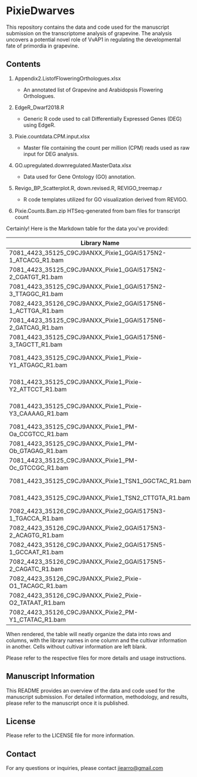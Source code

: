 # PixieDwarves

This repository contains the data and code used for the manuscript submission on the transcriptome analysis of grapevine. The analysis uncovers a potential novel role of VvAP1 in regulating the developmental fate of primordia in grapevine.

## Contents
1. Appendix2.ListofFloweringOrthologues.xIsx
   - An annotated list of Grapevine and Arabidopsis Flowering Orthologues.

2. EdgeR_Dwarf2018.R
   - Generic R code used to call Differentially Expressed Genes (DEG) using EdgeR.

3. Pixie.countdata.CPM.input.xlsx
   - Master file containing the count per million (CPM) reads used as raw input for DEG analysis.

4. GO.upregulated.downregulated.MasterData.xlsx
   - Data used for Gene Ontology (GO) annotation.

5. Revigo_BP_Scatterplot.R, down.revised.R, REVIGO_treemap.r
   - R code templates utilized for GO visualization derived from REVIGO.

6. Pixie.Counts.Bam.zip HTSeq-generated from bam files for transcript count

Certainly! Here is the Markdown table for the data you've provided:


| Library Name                                            | Cultivar             |
|---------------------------------------------------------|----------------------|
| 7081_4423_35125_C9CJ9ANXX_Pixie1_GGAI5175N2-1_ATCACG_R1.bam |                      |
| 7081_4423_35125_C9CJ9ANXX_Pixie1_GGAI5175N2-2_CGATGT_R1.bam |                      |
| 7081_4423_35125_C9CJ9ANXX_Pixie1_GGAI5175N2-3_TTAGGC_R1.bam |                      |
| 7082_4423_35126_C9CJ9ANXX_Pixie2_GGAI5175N6-1_ACTTGA_R1.bam |                      |
| 7081_4423_35125_C9CJ9ANXX_Pixie1_GGAI5175N6-2_GATCAG_R1.bam |                      |
| 7081_4423_35125_C9CJ9ANXX_Pixie1_GGAI5175N6-3_TAGCTT_R1.bam |                      |
| 7081_4423_35125_C9CJ9ANXX_Pixie1_Pixie-Y1_ATGAGC_R1.bam     | Pixie (young shoots) |
| 7081_4423_35125_C9CJ9ANXX_Pixie1_Pixie-Y2_ATTCCT_R1.bam     | Pixie (young shoots) |
| 7081_4423_35125_C9CJ9ANXX_Pixie1_Pixie-Y3_CAAAAG_R1.bam     | Pixie (young shoots) |
| 7081_4423_35125_C9CJ9ANXX_Pixie1_PM-Oa_CCGTCC_R1.bam        | Pinot Meunier        |
| 7081_4423_35125_C9CJ9ANXX_Pixie1_PM-Ob_GTAGAG_R1.bam        | Pinot Meunier        |
| 7081_4423_35125_C9CJ9ANXX_Pixie1_PM-Oc_GTCCGC_R1.bam        | Pinot Meunier        |
| 7081_4423_35125_C9CJ9ANXX_Pixie1_TSN1_GGCTAC_R1.bam         | Thomson Seedless     |
| 7081_4423_35125_C9CJ9ANXX_Pixie1_TSN2_CTTGTA_R1.bam         | Thomson Seedless     |
| 7082_4423_35126_C9CJ9ANXX_Pixie2_GGAI5175N3-1_TGACCA_R1.bam |                      |
| 7082_4423_35126_C9CJ9ANXX_Pixie2_GGAI5175N3-2_ACAGTG_R1.bam |                      |
| 7082_4423_35126_C9CJ9ANXX_Pixie2_GGAI5175N5-1_GCCAAT_R1.bam |                      |
| 7082_4423_35126_C9CJ9ANXX_Pixie2_GGAI5175N5-2_CAGATC_R1.bam |                      |
| 7082_4423_35126_C9CJ9ANXX_Pixie2_Pixie-O1_TACAGC_R1.bam     | Pixie (old shoots)   |
| 7082_4423_35126_C9CJ9ANXX_Pixie2_Pixie-O2_TATAAT_R1.bam     | Pixie (old shoots)   |
| 7082_4423_35126_C9CJ9ANXX_Pixie2_PM-Y1_CTATAC_R1.bam        | Pixie (old shoots)   |


When rendered, the table will neatly organize the data into rows and columns, with the library names in one column and the cultivar information in another. Cells without cultivar information are left blank.

Please refer to the respective files for more details and usage instructions.

## Manuscript Information
This README provides an overview of the data and code used for the manuscript submission. For detailed information, methodology, and results, please refer to the manuscript once it is published.

## License
 Please refer to the LICENSE file for more information.

## Contact
For any questions or inquiries, please contact jiearro@gmail.com
